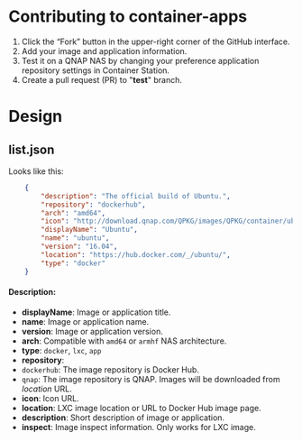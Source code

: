 # Contributing to container-apps

1. Click the “Fork” button in the upper-right corner of the GitHub interface.
2. Add your image and application information. 
3. Test it on a QNAP NAS by changing your preference application repository settings in Container Station.
4. Create a pull request (PR) to "**test**" branch.


# Design
## list.json 
Looks like this:
```json
    {
        "description": "The official build of Ubuntu.", 
        "repository": "dockerhub", 
        "arch": "amd64", 
        "icon": "http://download.qnap.com/QPKG/images/QPKG/container/ubuntu_icon.png", 
        "displayName": "Ubuntu", 
        "name": "ubuntu", 
        "version": "16.04", 
        "location": "https://hub.docker.com/_/ubuntu/", 
        "type": "docker"
    }
```

#### Description:
 - **displayName**: Image or application title.
 - **name**: Image or application name.
 - **version**: Image or application version.
 - **arch**: Compatible with `amd64` or `armhf` NAS architecture.
 - **type**: `docker`, `lxc`, `app`
 - **repository**: 
  - `dockerhub`: The image repository is Docker Hub.
  - `qnap`: The image repository is QNAP. Images will be downloaded from *location* URL.
 - **icon**: Icon URL.
 - **location**: LXC image location or URL to Docker Hub image page.
 - **description**: Short description of image or application.
 - **inspect**: Image inspect information. Only works for LXC image.

